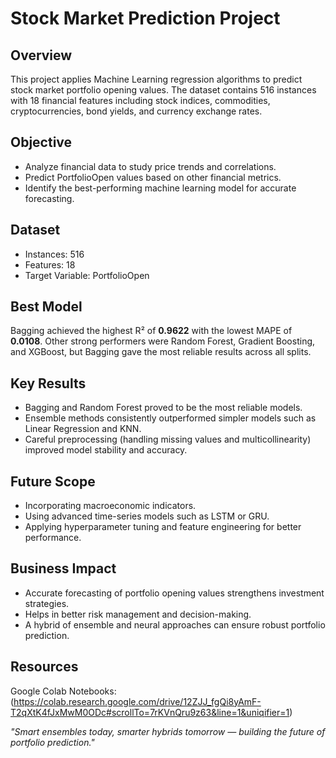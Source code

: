 # Stock Market Prediction Project

## Overview

This project applies Machine Learning regression algorithms to predict stock market portfolio opening values.
The dataset contains 516 instances with 18 financial features including stock indices, commodities, cryptocurrencies, bond yields, and currency exchange rates.

## Objective

* Analyze financial data to study price trends and correlations.
* Predict PortfolioOpen values based on other financial metrics.
* Identify the best-performing machine learning model for accurate forecasting.

## Dataset

* Instances: 516
* Features: 18
* Target Variable: PortfolioOpen

## Best Model

Bagging achieved the highest R² of **0.9622** with the lowest MAPE of **0.0108**.
Other strong performers were Random Forest, Gradient Boosting, and XGBoost, but Bagging gave the most reliable results across all splits.

## Key Results

* Bagging and Random Forest proved to be the most reliable models.
* Ensemble methods consistently outperformed simpler models such as Linear Regression and KNN.
* Careful preprocessing (handling missing values and multicollinearity) improved model stability and accuracy.

## Future Scope

* Incorporating macroeconomic indicators.
* Using advanced time-series models such as LSTM or GRU.
* Applying hyperparameter tuning and feature engineering for better performance.

## Business Impact

* Accurate forecasting of portfolio opening values strengthens investment strategies.
* Helps in better risk management and decision-making.
* A hybrid of ensemble and neural approaches can ensure robust portfolio prediction.

## Resources

Google Colab Notebooks:
(https://colab.research.google.com/drive/12ZJJ_fgQi8yAmF-T2qXtK4fJxMwM0ODc#scrollTo=7rKVnQru9z63&line=1&uniqifier=1)

*"Smart ensembles today, smarter hybrids tomorrow — building the future of portfolio prediction."*
